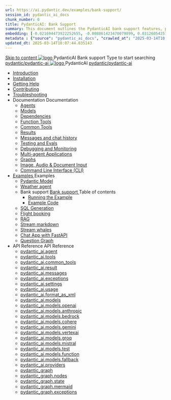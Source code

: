 ```yaml
---
url: https://ai.pydantic.dev/examples/bank-support/
session_id: pydantic_ai_docs
chunk_number: 0
title: PydanticAI: Bank Support
summary: This document outlines the PydanticAI bank support features, providing navigation links to various sections including installation, getting help, contributing, and troubleshooting. It serves as an introduction to the functionality supported by PydanticAI.
embedding: [-0.021694473922252655, -0.008861423470079899, 0.03126054257154465, -0.02187953144311905, 0.013793927617371082, 0.003818597411736846, -0.01731002703309059, 0.023217642679810524, 0.0004181595577392727, 0.016342030838131905, 0.015430977568030357, -0.09121928364038467, -0.02051294967532158, -0.04273412749171257, 0.021352827548980713, 0.015302860178053379, -0.026676800101995468, 0.02291870303452015, 0.002754514804109931, 0.04458470642566681, 0.05113290622830391, 0.002631736220791936, 0.00714963860809803, 0.018847430124878883, 0.0005089090554974973, 0.001084545743651688, 0.008227956481277943, 0.05019338056445122, 0.021794119849801064, -0.04970938339829445, 0.036641452461481094, -0.017979081720113754, -0.02461269311606884, 0.00022020103642717004, 0.025680335238575935, 0.017964845523238182, 0.0028594995383173227, 0.0069503458216786385, -0.006395172327756882, 0.026121627539396286, 0.03356664627790451, -0.05679852515459061, 0.036271337419748306, -0.0016165870474651456, -0.05719710886478424, 0.022463176399469376, 0.007985957898199558, 0.01708226278424263, 0.019189074635505676, 0.009053599089384079, -0.08603766560554504, 0.005380912683904171, -0.04885527119040489, 0.005210089962929487, -0.012833049520850182, -0.002594368765130639, -0.030064782127738, 0.02401481382548809, 0.001939548528753221, -0.031573716551065445, 0.021694473922252655, -0.009857889264822006, -0.026605624705553055, 0.05921851098537445, -0.04236401244997978, 0.010676413774490356, -0.06924010813236237, 0.01816413924098015, -0.08136851340532303, -0.020327892154455185, 0.033424295485019684, 0.031744539737701416, -0.03066266141831875, -0.06314743310213089, -0.01547368336468935, -0.03496169671416283, 0.027587855234742165, 0.08296285569667816, -0.014050161466002464, -0.0606989748775959, -0.0009261789382435381, 0.026548683643341064, -0.006170967593789101, -0.012007406912744045, -0.0031210717279464006, -0.02160906232893467, -0.031061246991157532, 0.008747542276978493, -0.015445212833583355, -0.01997201144695282, -0.006505494937300682, 0.0024448989424854517, -0.027901029214262962, -0.0001771617535268888, 0.09981735795736313, 0.022605527192354202, 0.004245654214173555, -0.01058388501405716, 0.007117609493434429, 0.022164236754179, 0.026349389925599098, -0.03379441052675247, -0.039602380245923996, 0.019516484811902046, 0.03857744485139847, -0.0063311136327683926, 0.016897205263376236, -0.014555511064827442, -0.012619521468877792, 0.013402458280324936, -0.12173959612846375, -0.021537886932492256, -0.018861664459109306, 0.023274583742022514, -0.06064203381538391, 0.012462934479117393, 0.0087048364803195, -0.016840264201164246, 0.00903224665671587, -0.054264653474092484, -0.0357019305229187, -0.00157210195902735, 0.018135668709874153, 0.011302763596177101, 0.038008034229278564, 0.00976536050438881, -0.014719216153025627, -0.031175129115581512, -0.0431327149271965, -0.006779523100703955, 0.006117585580796003, 0.005448529962450266, 0.018804723396897316, -0.017324261367321014, -0.006633611861616373, -0.00845571979880333, -0.030975837260484695, 0.0032669827342033386, -0.03066266141831875, 0.046150580048561096, 0.03738168627023697, -0.032826416194438934, 0.0004297256818972528, 0.04481247067451477, -0.033481236547231674, -0.0011441557435318828, -0.02226388268172741, 0.005085532087832689, -0.03951696678996086, 5.463321213028394e-05, 0.04743174836039543, 0.023943638429045677, -0.036641452461481094, -0.02607892081141472, -0.044129177927970886, 0.018591195344924927, 0.020925771445035934, 0.035872749984264374, 0.0012286773417145014, -0.05178772658109665, -0.02068377286195755, 0.058592163026332855, -0.04902609437704086, -0.004775915760546923, -0.03268406167626381, -0.010242240503430367, -0.05190160870552063, -0.00824219174683094, -0.05927545204758644, -0.06924010813236237, -0.019843894988298416, -0.01954495534300804, -0.013857985846698284, -0.0006379157421179116, 0.016455912962555885, -0.023431170731782913, -0.01953072100877762, -0.025637628510594368, -0.002809676341712475, -0.0511898472905159, -0.02915372885763645, -0.018263785168528557, -0.03333888202905655, -0.02428528293967247, -0.009587420150637627, -0.026947269216179848, -0.0031388658098876476, 0.004338182974606752, -0.03208618238568306, 0.06195167452096939, 0.019018253311514854, 0.026975739747285843, 0.030748073011636734, 0.029296081513166428, 0.013857985846698284, -0.04452776536345482, 0.07032198458909988, -0.006857816595584154, 0.01397186703979969, 0.010897059924900532, 0.0032438505440950394, 0.0049147093668580055, 0.0327410027384758, 0.015288624912500381, 0.007281314581632614, -0.030064782127738, 0.006825787480920553, 0.0030356603674590588, -0.019189074635505676, -0.024057520553469658, 0.04993714764714241, -0.05332513153553009, 0.0273885615170002, -0.01541674230247736, -0.02347387559711933, -0.007622959557920694, -0.04489788040518761, 0.007679900620132685, 0.00011160189023939893, 0.0380934476852417, -0.031630657613277435, 0.07436478137969971, 0.01735273189842701, -0.011715585365891457, -0.007751076947897673, 0.017765553668141365, 0.05956015735864639, -0.05153149366378784, 0.024698104709386826, 0.005323972087353468, 0.015786858275532722, 0.014961214736104012, -0.0011085676960647106, -0.009509126655757427, 0.024356460198760033, -0.04634987190365791, 0.0054271770641207695, -0.007060668431222439, 0.0031993654556572437, -0.010163946077227592, 0.006338231265544891, 0.020669538527727127, 0.014619570225477219, 0.01096823625266552, 0.02122471109032631, 0.004768798127770424, -0.014790392480790615, -0.04421459138393402, 0.03820732608437538, 0.049253858625888824, 0.040200259536504745, -0.017608966678380966, 0.0017251305980607867, -0.010085652582347393, -0.0038577443920075893, -0.0318584218621254, -0.021580591797828674, 0.0041068606078624725, -0.02832808531820774, -0.007736841682344675, -0.007416549138724804, 0.012754756025969982, -0.0235165823251009, -0.0027794265188276768, -0.010035829618573189, -0.02176564931869507, -0.011608821339905262, 0.027602089568972588, -0.05600135028362274, -0.04501176252961159, 0.02451304718852043, 0.04731786623597145, 0.06684859097003937, -0.025509512051939964, -0.04700469225645065, 0.02183682657778263, -0.016897205263376236, 0.0251536313444376, 0.017480848357081413, 0.013843750581145287, -0.013352635316550732, -0.0074663725681602955, 0.04207930713891983, 0.03510405123233795, 0.003149542259052396, 0.04774492606520653, -0.005768822506070137, -0.024271048605442047, -0.012064347974956036, -0.004957415163516998, 0.030064782127738, 0.015815328806638718, 0.017665905877947807, -0.037580978125333786, 0.025794217362999916, -0.024242578074336052, 0.06616529822349548, 0.03100430779159069, 0.031118188053369522, -0.007509077899158001, 0.04452776536345482, 0.015957679599523544, -0.021851060912013054, -0.007715488784015179, 0.0039787436835467815, 0.00911765731871128, -0.025310220196843147, -0.002352369949221611, 0.05916156992316246, -0.0425633043050766, -0.03499016910791397, 0.01987236551940441, 0.00805001612752676, -0.030093252658843994, -0.016840264201164246, -0.03678380697965622, 0.06457095593214035, -0.02068377286195755, 0.05614370480179787, -0.040798138827085495, -0.06257802248001099, -0.04632140323519707, 0.047460220754146576, 0.037637919187545776, -0.060983676463365555, -0.009260009974241257, 0.01850578375160694, -0.004245654214173555, -0.02106812410056591, -0.016071561723947525, 0.015616035088896751, -0.03365205600857735, -0.0030605720821768045, 0.02592233382165432, -0.01773708313703537, -0.030264075845479965, -0.013900691643357277, 0.030577249825000763, -0.0017829611897468567, 0.03618592768907547, -0.06360296159982681, -0.03820732608437538, -0.03994402289390564, -0.0297516081482172, -0.017822494730353355, 0.014676510356366634, 0.013502105139195919, 0.029054081067442894, -0.0024466782342642546, -0.0041068606078624725, -0.016769088804721832, -0.009573184885084629, 0.020925771445035934, 0.028570083901286125, -0.012647991999983788, 0.006053526885807514, -0.01931719295680523, -0.012818814255297184, -0.026676800101995468, 0.020441774278879166, -0.06468483805656433, -0.0076158419251441956, -0.0007188785821199417, 0.0009448626660741866, 0.006743934936821461, 0.018847430124878883, -0.017979081720113754, -0.038719795644283295, 0.017068028450012207, -0.0072670793160796165, 0.01817837543785572, 0.004989444278180599, -0.011808114126324654, -0.023046819493174553, -0.024541517719626427, -0.04694775119423866, -0.03436381742358208, 0.0012384640285745263, 0.0026833387091755867, 0.031118188053369522, 0.01238464005291462, -0.002523192670196295, 0.008683483116328716, 0.015374036505818367, 0.05870604142546654, 0.023772815242409706, -0.0047865924425423145, -0.002991175279021263, 0.006565994583070278, 0.0476025715470314, 0.06075591593980789, -0.032228536903858185, -0.0005903167184442282, -0.005096208304166794, 0.028071852400898933, 0.008220839314162731, -0.007167432922869921, 0.011302763596177101, 0.0636598989367485, 0.014605334959924221, 0.006573112215846777, -0.004662034101784229, -0.025409866124391556, -0.0030783661641180515, 0.0028648378793150187, 0.031345952302217484, 0.07185938209295273, 0.024626929312944412, -0.003096160013228655, -0.026505976915359497, 0.03137442097067833, -0.03792262449860573, 0.023288818076252937, -0.029182199388742447, -0.018149904906749725, -0.040912020951509476, 0.004772357176989317, 0.019402602687478065, 0.019843894988298416, 0.042050838470458984, -0.018847430124878883, -0.08529743552207947, -0.04111131280660629, -0.01795061118900776, -0.06400154531002045, 0.05995874106884003, 0.056286055594682693, -0.02642056718468666, -0.0018310050945729017, -0.04338894784450531, 0.012512757442891598, 0.017993316054344177, 0.0363282784819603, -0.004181595519185066, 0.0020872389432042837, -0.03837814927101135, 0.017423907294869423, 0.025993509218096733, 0.014000337570905685, -0.006202996708452702, 0.032171595841646194, -0.04660610854625702, -0.035986632108688354, 0.03516099229454994, -0.005512588657438755, -0.012726285494863987, -0.0016219252720475197, -0.03564498946070671, -0.022690938785672188, -0.025609159842133522, 0.0050428262911736965, -0.012982519343495369, -0.002505398588255048, 0.017722846940159798, -0.01731002703309059, -0.06030038744211197, 0.0678735226392746, 0.002517854329198599, 0.05013643950223923, -0.003142424626275897, 0.05164537578821182, 0.03237088769674301, -0.054976414889097214, 0.029666196554899216, -0.005053502507507801, 0.0023915166966617107, 0.0384066216647625, -0.004889797884970903, 0.027303149923682213, -0.0021601945627480745, 0.025310220196843147, -0.028498908504843712, -0.009808066301047802, -0.016897205263376236, -0.02390093356370926, -0.027673264965415, 0.029068317264318466, 0.015630271285772324, -0.026221273466944695, 0.012313464656472206, 0.02958078496158123, -0.024256812408566475, -0.009480656124651432, 0.01435621827840805, 0.004220742266625166, 0.07060668617486954, -0.017608966678380966, -0.03493322804570198, 0.000887921778485179, 0.020726479589939117, -0.008598072454333305, 0.013957631774246693, 0.04364518076181412, -0.018249550834298134, 0.017665905877947807, 0.013146224431693554, -0.04367365315556526, -0.00816389825195074, -0.008996658027172089, -0.00592185091227293, 0.002254502847790718, -0.0200858935713768, -0.016199680045247078, 0.0458374060690403, 0.0013105298858135939, -0.05070585012435913, 0.005231442861258984, -0.0006090004462748766, -0.004263448063284159, 0.03518946096301079, -0.049310799688100815, -0.010057182051241398, 0.0016139179933816195, 0.036983098834753036, 0.03177300840616226, 0.031744539737701416, -0.007259961683303118, 0.02946690283715725, -0.0037652153987437487, 0.0014386468101292849, 0.026335155591368675, -0.02673374116420746, 0.004829298239201307, 0.02445610612630844, 0.005231442861258984, -0.021922236308455467, -0.030861955136060715, -0.03832120820879936, -0.016897205263376236, -0.01806449331343174, 0.02607892081141472, 0.010434415191411972, 0.016342030838131905, -0.007786664646118879, -0.06536812335252762, -0.0004019225016236305, 0.007800899911671877, 0.008882776834070683, -0.03308264911174774, -0.022505881264805794, -0.006000144872814417, 0.01953072100877762, -0.02068377286195755, 0.004017890430986881, 0.010576767846941948, 0.011231588199734688, 0.01981542445719242, 0.012270758859813213, -0.011715585365891457, 0.02565186470746994, 0.08296285569667816, -0.02259129285812378, 0.005797293037176132, -0.025295983999967575, 0.005672734696418047, 0.02368740364909172, -0.02052718587219715, -0.014776157215237617, 0.020868830382823944, -0.004740328062325716, 0.007665665354579687, -0.019060958176851273, 0.01904672384262085, 0.02347387559711933, -0.02106812410056591, 0.04284800961613655, 0.03863438591361046, -0.023217642679810524, -0.05110443755984306, 0.00347161409445107, -0.0069147576577961445, 9.475317347096279e-05, -0.013630222529172897, -0.016384737566113472, -0.0017936376389116049, 0.0025676775258034468, -0.02505398541688919, -0.020769184455275536, -0.013032343238592148, 0.009003776125609875, -0.02946690283715725, -0.0251536313444376, 0.003222497645765543, 0.014527040533721447, -0.04099743068218231, 0.006462789606302977, -0.0010436194716021419, 0.014534158632159233, 0.01514627318829298, -0.007345372810959816, 0.011601703241467476, -0.016569795086979866, -0.013445164076983929, -0.01887590065598488, -0.01954495534300804, 0.001589896040968597, 0.04555270075798035, -0.010591003112494946, -0.03988708183169365, 0.005654940847307444, -0.0016521750949323177, -0.036641452461481094, -0.02162329852581024, 0.031203599646687508, -0.0003111730038654059, 0.0014333085855469108, 0.008519778959453106, 0.020612597465515137, -0.0055944412015378475, 0.0024555751588195562, -0.01625661924481392, -0.013573281466960907, -0.008363191038370132, -0.037894152104854584, -0.016085797920823097, 0.02669103629887104, -0.05113290622830391, 0.01685449853539467, 0.04387294501066208, -0.04054190218448639, 0.0003690035664476454, 0.007064227480441332, 0.02778714708983898, -0.007409431505948305, -0.0019911513663828373, 0.0033452764619141817, -0.010954000987112522, -0.04267718642950058, -0.028683966025710106, -0.00738096097484231, -0.03510405123233795, 0.04207930713891983, 0.04213624820113182, 0.010491356253623962, -0.013338400050997734, 0.01839190348982811, 0.0035214372910559177, -0.02511092647910118, 0.005149590317159891, -0.03470546379685402, 0.012050112709403038, 0.027858324348926544, -0.0030534544494003057, -0.024925868958234787, 0.026178568601608276, -0.01598615013062954, -0.015971915796399117, 0.006544642150402069, 0.017224615439772606, -0.015160508453845978, -0.0010712002404034138, 0.005096208304166794, 0.02898290567100048, -0.0070784627459943295, 0.023559287190437317, -0.023217642679810524, -0.0023452523164451122, -0.03316805884242058, -0.020171305164694786, 0.038548972457647324, -0.05611523240804672, 0.043360475450754166, 0.017110733315348625, -0.019573425874114037, -0.026947269216179848, 0.02946690283715725, 0.03399370238184929, 0.03296876698732376, 0.01931719295680523, 0.0148758040741086, -0.032114654779434204, 0.008612307719886303, 0.030918896198272705, 0.02854161337018013, -0.006982374936342239, -0.005772381089627743, 0.0018630343256518245, -0.06576671451330185, -0.00943795032799244, 0.015217449516057968, -0.017267320305109024, 0.0031584391836076975, -0.07242879271507263, 0.030093252658843994, 0.07413701713085175, -0.012149759568274021, 0.0214382391422987, 0.017979081720113754, 0.004149566404521465, 0.04156683757901192, 0.01785096526145935, -0.013224518857896328, 0.016356267035007477, 0.009523361921310425, -0.0005480559193529189, 0.023317288607358932, -0.02318917214870453, 0.030577249825000763, -0.023402700200676918, -0.14144113659858704, -0.03325347229838371, 0.0065873474813997746, -0.0021530769299715757, -0.017537789419293404, -0.025039751082658768, -9.675500041339546e-05, -0.0032474093604832888, 0.011331234127283096, 0.03501863777637482, -0.038235798478126526, -0.031089717522263527, 0.008911247365176678, -0.021580591797828674, 0.012021642178297043, -0.023274583742022514, 0.008498425595462322, 0.0018505784682929516, 0.008505543693900108, -0.009217304177582264, -0.037353213876485825, -0.0315452441573143, 0.02827114425599575, -0.01481886301189661, -0.008740424178540707, -0.0034627169370651245, -0.029950900003314018, -0.021594827994704247, 0.02237776480615139, -0.017110733315348625, -0.014719216153025627, 0.00884007103741169, 0.00648058345541358, 0.006437877658754587, -0.018847430124878883, 0.02029942162334919, -0.023046819493174553, -0.06149614602327347, 0.02095424197614193, -0.031573716551065445, -0.000976002193056047, -0.007758194115012884, -0.022463176399469376, -0.011131941340863705, -0.015302860178053379, -0.019559191539883614, -0.04042802006006241, 0.024000579491257668, 0.048115041106939316, -0.021964943036437035, -0.006573112215846777, -0.007089138962328434, 0.012669344432651997, -0.0012776108924299479, -0.009736889973282814, 0.0076514300890266895, -0.005843557417392731, 0.001391492667607963, 0.009736889973282814, -0.009274245239794254, 0.0038506267592310905, -0.007281314581632614, 0.011003823950886726, -0.03171606734395027, 0.04250636324286461, 0.003494746284559369, -0.01768014207482338, 0.02205035462975502, -0.011210234835743904, -0.014050161466002464, -0.004601534456014633, -0.010512709617614746, 0.001024046097882092, -0.001786520006135106, 0.017936374992132187, 0.022121530026197433, -0.03000784106552601, 0.00824219174683094, -0.02384399250149727, 0.018733548000454903, -0.015758387744426727, -0.003057013265788555, -0.006359584163874388, -0.0043061538599431515, 0.0027402795385569334, 0.017865199595689774, -0.01375122182071209, 0.004388006404042244, -0.027146562933921814, -0.04489788040518761, -0.033481236547231674, -0.05944627523422241, -0.002936013974249363, 0.0037652153987437487, -0.013708516024053097, 0.014662275090813637, -0.022349294275045395, 0.006573112215846777, -0.10067147016525269, -0.001854137284681201, -0.015003920532763004, -0.0031780125573277473, 0.048769861459732056, -0.024755045771598816, 0.010434415191411972, 0.032285477966070175, 0.0013906029053032398, -0.019359897822141647, 0.0026014861650764942, 0.003057013265788555, -0.036698393523693085, -0.0037047157529741526, 0.03635675087571144, -0.037296272814273834, 0.04965244233608246, -0.005868468899279833, 0.02728891558945179, -0.003074807347729802, -0.018406137824058533, -0.004331065341830254, -0.014427394606173038, 0.048599038273096085, -0.040200259536504745, -0.0005956549430266023, -0.00113970716483891, 0.030861955136060715, 0.03345276415348053, 0.014989685267210007, -0.022662468254566193, -0.032057713717222214, -0.010996706783771515, 0.019274486228823662, -0.010242240503430367, 0.04441388323903084, -0.0023132229689508677, 0.02908255159854889, 0.0057581462897360325, -0.006477024406194687, 0.001660182373598218, -0.013687162660062313, 0.02782985381782055, 0.005964556708931923, 0.033595114946365356, 0.009473538026213646, -0.026221273466944695, 0.005857792682945728, -0.005914733279496431, 0.020868830382823944, 0.02363046258687973, 0.04649222642183304, 0.0067510525695979595, 0.020655302330851555, 0.01752355508506298, 0.02958078496158123, -0.05363830551505089, 0.021253181621432304, 0.008996658027172089, 0.0020623274613171816, 0.005067737773060799, -0.0024555751588195562, -0.004662034101784229, -0.019772719591856003, -0.023673169314861298, -0.000904381275177002, -0.04959550127387047, 0.00638449564576149, -0.01541674230247736, -0.01375122182071209, -0.014776157215237617, 0.030577249825000763, -0.003555245930328965, -0.011224470101296902, -0.016057327389717102, 0.015729917213320732, 0.005605117417871952, 0.009096304886043072, -0.0026584272272884846, -0.03143136203289032, 0.0434458889067173, -0.05079125985503197, -0.025637628510594368, 0.02575151063501835, -0.018648136407136917, -0.017267320305109024, -0.004156684037297964, -0.024057520553469658, 0.0068222288973629475, -0.01833496242761612, 0.011203117668628693, -0.025068219751119614, 0.01044865045696497, 0.009658596478402615, -0.006747493986040354, 0.01037035696208477, -0.02139553427696228, 0.016199680045247078, 0.014192513190209866, 0.011231588199734688, 0.0503072626888752, 0.018135668709874153, -0.010904178023338318, 0.026989975944161415, -0.013309929519891739, 0.03536028414964676, -0.006302643101662397, -0.03376593813300133, -0.0172530859708786, 0.0036620101891458035, 0.013651574961841106, 0.012206700630486012, 0.009160363115370274, -0.011729820631444454, -0.02963772602379322, -0.0024537958670407534, 0.06126838177442551, -3.736744838533923e-05, -0.05412230268120766, 0.0032972325570881367, 0.025452570989727974, -0.013217400759458542, -0.005822204519063234, 0.04469858855009079, -0.014099984429776669, -0.010569649748504162, -0.007423666771501303, 0.0005493905046023428, -0.019786953926086426, -0.01203587744385004, 0.01806449331343174, 0.0018630343256518245, -0.03957390785217285, 0.043417416512966156, 0.003925361670553684, -0.007879193872213364, 0.026705270633101463, -0.019630366936326027, 0.020669538527727127, -0.005014355760067701, 0.017922140657901764, -0.008142544887959957, -0.016996851190924644, -0.010598120279610157, -0.03382287919521332, -0.017751317471265793, -0.0009697742643766105, -0.006081997416913509, -0.004466299898922443, -0.002802558708935976, 0.03661298379302025, -0.01827802136540413, -0.004338182974606752, 0.027858324348926544, -0.0018754900665953755, 0.04037108272314072, -0.007672782987356186, -0.05227172374725342, 0.003129968885332346, -0.01143088098615408, -0.00561935268342495, 0.049196917563676834, 0.0038257150445133448, -0.03023560531437397, -0.01388645637780428, -0.0087831299751997, -0.019445309415459633, -0.0077795470133423805, -0.026676800101995468, 0.00272248568944633, -0.01866237260401249, 0.01416404265910387, 0.044499292969703674, 0.026320919394493103, 0.030463367700576782, 0.07527583837509155, 0.06035732850432396, -0.01189352571964264, -0.027858324348926544, 0.019146369770169258, -0.013359753414988518, -0.015459448099136353, 0.013914926908910275, 0.01910366304218769, 0.033538177609443665, -0.01296116691082716, -0.0013576840283349156, 0.024868927896022797, -0.013815280050039291, 0.02565186470746994, 0.0357019305229187, -0.011786761693656445, -0.0075589013285934925, 0.044840939342975616, -0.006437877658754587, 0.02777291275560856, 0.04125366359949112, 0.00530973682180047, -0.00043751054909080267, -0.002400413854047656, 0.014206748455762863, 0.017068028450012207, 0.013950514607131481, -0.014733451418578625, -0.01323163602501154, 0.020669538527727127, -0.013744103722274303, -0.023715874180197716, 0.021694473922252655, 0.020000481978058815, -0.022235412150621414, 0.009067834354937077, 0.0021975620184093714, -0.004985885228961706, -0.014455865137279034, 0.022662468254566193, -0.03661298379302025, -0.006455671973526478, -0.02946690283715725, -0.00851266086101532, -0.028498908504843712, -0.033595114946365356, -0.023445405066013336, 0.0049502975307404995, 0.017865199595689774, 0.021680237725377083, 0.012334817089140415, -0.0027100297156721354, 0.024541517719626427, 0.005576646886765957, -0.014747686684131622, 0.016356267035007477, -0.033481236547231674, -0.0009341862169094384, 0.032057713717222214, 0.004494770430028439, 0.022178471088409424, 0.013067930936813354, 0.017153438180685043, -0.016769088804721832, -0.0075589013285934925, 0.009544714353978634, 0.009153245948255062, -0.019288722425699234, 0.011943348683416843, 0.020940007641911507, 0.026548683643341064, 0.04808656871318817, 0.002583692315965891, -0.010519826784729958, -0.009558949619531631, 0.0251536313444376, 0.02657715417444706, -0.01610003225505352, 0.03387982025742531, -0.008669248782098293, 0.02915372885763645, 0.0031762332655489445, -0.010171064175665379, 0.011203117668628693, 0.005167384631931782, 0.027929499745368958, -0.0020516510121524334, -0.007751076947897673, -0.010541179217398167, -0.022192707285284996, -0.0017438143258914351, -0.015260154381394386, 0.018591195344924927, 0.026591388508677483, -0.019388368353247643, 0.026648329570889473, 0.001434198347851634, 0.007751076947897673, -0.010612355545163155, -0.014064396731555462, -0.011815231293439865, -0.02335999347269535, 0.0006926323985680938, -0.02913949266076088, -0.03470546379685402, 0.008420132100582123, 0.00492538558319211, -0.009231539443135262, 0.019174840301275253, -0.024925868958234787, -0.0251536313444376, -0.04321812465786934, -0.00856960192322731, 0.0028061175253242254, 0.029837019741535187, 0.019801190122961998, -0.0024893840309232473, -0.007331137545406818, -0.004758121911436319, 0.01244158111512661, 0.00016414986748714, -0.0019591220188885927, 0.014719216153025627, -0.03385135158896446, 0.020441774278879166, 0.020982712507247925, 0.014235218986868858, 0.005128237418830395, 0.00797172263264656, 0.004968091379851103, 0.0021797679364681244, -0.07595913112163544, 0.0410543717443943, 0.010825883597135544, -0.01920331083238125, -0.020655302330851555, 0.02172294445335865, 0.012911343947052956, 0.004174477886408567, 0.008968187496066093, -0.04022872820496559, -0.008882776834070683, -0.03527487441897392, 0.0026780006010085344, 0.010441533289849758, 0.025509512051939964, 0.0014608893543481827, 0.015174743719398975, 0.010270710103213787, -0.02969466708600521, 0.009018011391162872, 0.0005805300315842032, 0.012156876735389233, -0.013260106556117535, 0.017722846940159798, 0.007235050201416016, -0.018036022782325745, 0.020214010030031204, -0.04185154289007187, -0.0014146248577162623, -0.07060668617486954, -0.0038079209625720978, -0.0021299447398632765, -0.0532681904733181, 0.004384447354823351, -0.021196240559220314, -0.007352490443736315, -0.014470100402832031, 0.020940007641911507, -0.019402602687478065, 0.004156684037297964, 0.00644143670797348, -0.0001688207994448021, -0.011601703241467476, 0.09195951372385025, -0.005377354100346565, -0.019473779946565628, 0.029210669919848442, 0.013786809518933296, 0.01303946040570736, 0.0031406451016664505, -0.0012215597089380026, -0.0031869097147136927, -0.021865297108888626, -0.022391999140381813, 0.03083348460495472, 0.007879193872213364, -0.01050559151917696, 0.018619665876030922, -0.01582956314086914, -0.005039267707616091, 0.02624974399805069, 0.022548586130142212, 0.005338206887245178, 0.014904274605214596, 0.03988708183169365, -0.027189267799258232, -0.014591099694371223, 0.015075096860527992, 0.0011833026073873043, 0.010192416608333588, -0.02592233382165432, 0.03322499990463257, 0.04939620941877365, 0.010861472226679325, -0.05412230268120766, -0.00714963860809803, 0.000350319838616997, -0.025965038686990738, 0.03442075848579407, -0.0050606201402843, -0.013850867748260498, -0.017167674377560616, 0.007537548430263996, 0.018790489062666893, 0.015060861594974995, -0.01723884977400303, -0.009822300635278225, 0.00805001612752676, 0.015288624912500381, 0.04051343351602554, -0.0251536313444376, 0.004985885228961706, 0.008085604757070541, -0.02586539275944233, 0.025452570989727974, -0.00849130842834711, -0.010662179440259933, -0.013687162660062313, -0.02051294967532158, -0.0026050449814647436, 0.06388766318559647, 0.032427828758955, 0.02569456957280636, -0.03624286875128746, 0.013302812352776527, -0.001355904620140791, 0.027815617620944977, -0.013402458280324936, -0.06514035910367966, 0.0006935221026651561, -0.00949489139020443, -0.0025747951585799456, 0.04392988607287407, -0.013203165493905544, 0.007843605242669582, 0.007388078607618809, 0.0064022899605333805, 0.01547368336468935, 0.0273885615170002, 0.005900498479604721, 0.0016130282310768962, 0.013188930228352547, 0.03251323848962784, 0.0005138024571351707, -0.012954048812389374, -0.00703931599855423, 0.036755334585905075, -0.017608966678380966, -0.03279794380068779, 0.013922044076025486, 0.0007251064525917172, -0.02773020602762699, 0.00925289187580347, -0.00212816521525383, 0.015402507036924362, -0.016413208097219467, 0.03886214643716812, 0.007800899911671877, 0.02674797736108303, -0.023117994889616966, 0.012946931645274162, 0.0034787317272275686, 0.020968478173017502, 0.010413062758743763, 0.0111604118719697, -0.04677692800760269, 0.010363239794969559, -0.014085749164223671, 0.011800996959209442, -0.004989444278180599, -0.016740618273615837, -0.015516388230025768, 0.019075192511081696, 0.026449037715792656, 0.010413062758743763, 0.01692567579448223, -0.003325703088194132, -0.00911054015159607, 0.0074877250008285046, -0.02363046258687973, -0.014605334959924221, -0.025239042937755585, -0.02118200622498989, 0.004580181557685137, -0.010861472226679325, -0.012327699922025204, -0.016285089775919914, 0.002946690423414111, 0.024569988250732422, 0.00431327149271965, -0.013758338987827301, -0.006985933519899845, -0.022676704451441765, 0.0007722606533206999, 0.01029206346720457, -0.0068222288973629475, -0.00810695718973875, -0.004380888771265745, -0.006309760734438896, 0.0054627652280032635, -0.009039363823831081, -0.0261928029358387, 0.027004210278391838, 0.0018683724338188767, 0.028513142839074135, 0.015858033671975136, -0.0360151045024395, 0.01627085544168949, -0.02062683179974556, 0.008505543693900108, 0.00431327149271965, -0.00297338142991066, 0.014918509870767593, -0.01654132455587387, -0.00408194912597537, 0.01096823625266552, 0.024000579491257668, 0.01719614490866661, -0.06035732850432396, 0.025295983999967575, -0.018036022782325745, -0.022448940202593803, -0.010114123113453388, 0.003701156936585903, 0.005612235050648451, -0.013025225140154362, 0.00023243443865794688, 0.0006646068068221211, 0.0087831299751997, 0.019302956759929657, 0.013274341821670532, 0.022121530026197433, -0.00020852372108493, 0.008583837188780308, -0.024256812408566475, 0.0025908099487423897, 0.014619570225477219, 0.03137442097067833, -0.020000481978058815, 0.005583764519542456, -0.010434415191411972, 0.005178060848265886, -0.00925289187580347, -0.014363336376845837, -0.02210729569196701, 0.004316830076277256, -0.01416404265910387, -0.0014448746806010604, 0.02401481382548809, -0.024982810020446777, -0.007793782278895378, -0.00554105918854475, -0.034136056900024414, 0.004359535872936249, 0.0033577322028577328, 0.01758049614727497, 0.007074903696775436, 0.0015445213066413999, 0.04612210765480995, 0.009914830327033997, -0.020399069413542747, 0.01075470820069313, 0.0008425470441579819, -0.020940007641911507, 0.009373892098665237, -0.013914926908910275, -0.00944506749510765, -0.027046915143728256, 0.019473779946565628, -0.000524478848092258, 0.006060644518584013, -0.007288432214409113, -0.006046409253031015, -0.005000120494514704, -0.014228101819753647, -0.008270662277936935, 0.021367063745856285, 0.02378705143928528, 0.003161997999995947, 0.008548248559236526, -0.00212816521525383, 0.007366725709289312, -0.015345565974712372, -0.011018059216439724, 0.008356073871254921, 0.005537500139325857, -0.015900740399956703, 0.014733451418578625, -0.003057013265788555, 0.022890232503414154, -0.018050257116556168, -0.003975185099989176, 0.016028856858611107, 0.026947269216179848, -0.015672976151108742, -0.002364825690165162, 0.0020641067530959845, -0.003896891139447689, -0.02035636268556118, -0.011388175189495087, 0.011288528330624104, 0.03769486024975777, -0.021082358434796333, -0.020826125517487526, 0.014156925491988659, -0.01315334253013134, 0.012519875541329384, -0.02078341878950596, 0.0018523578764870763, 0.002315002493560314, 0.000903046689927578, -0.03231394663453102, 0.020228246226906776, 0.004003655165433884, 0.013601751998066902, -0.019246015697717667, -0.03160218521952629, 0.0036548925563693047, -0.04726092517375946, -0.00047910408466123044, -0.00039747401024214923, -0.01348075270652771, 0.008213721215724945, -0.032940298318862915, -0.0031459834426641464, 0.009502008557319641, -0.0036869216710329056, 0.014498570933938026, 0.01642744243144989, -0.04387294501066208, 0.0014199630822986364, -0.04216471686959267, -0.0054983533918857574, 0.0038684208411723375, 0.018249550834298134, 0.0026103833224624395, 0.0027100297156721354, -0.00770837115123868, 0.014989685267210007, 0.014263689517974854, 0.002284752670675516, 0.00657667126506567, -0.038947559893131256, 0.01508933212608099, -0.006313319783657789, -0.012220935896039009, -0.020342128351330757, 0.024313753470778465, 0.01681179367005825, -0.006512612570077181, -0.013502105139195919, 0.018705077469348907, -0.0003816818061750382, 0.05053502693772316, 0.022036118432879448, 0.01931719295680523, -0.0162139143794775, 0.028783611953258514, 0.029267610982060432, 0.006651406176388264, 0.009053599089384079, 0.0035712604876607656, 0.002480486873537302, -0.01077606063336134, -0.01675485260784626, 0.027815617620944977, 0.010341886430978775, 0.01044865045696497, 0.027929499745368958, 0.010626590810716152, 0.03225700557231903, -0.037296272814273834, 0.025352925062179565, 0.010163946077227592, -0.005904057063162327, 0.012512757442891598, -0.012178230099380016, 0.01783672906458378, 0.04714704677462578, 0.0006419193814508617, 0.011395292356610298, -0.012996754609048367, 0.010263592936098576, 0.007331137545406818, -0.020285187289118767, 0.02089730091392994, -0.0019484455697238445, 0.02580845169723034, 0.014605334959924221, -0.035445693880319595, -0.006818669848144054, 0.003537451848387718, 0.007630077190697193, 0.012704933062195778, 0.005690529011189938, 0.035872749984264374, -0.008612307719886303, 0.02728891558945179, -0.002421766519546509, -0.010156828910112381, 0.019673071801662445, 0.025452570989727974, -0.0011005604173988104, -0.02182259038090706, 0.0020249600056558847, -0.00925289187580347, -0.029239140450954437, 0.012484286911785603, 0.0124202286824584, 0.004576622974127531, 0.002959146164357662, -0.01397186703979969, -0.008932599797844887, 0.013573281466960907, 0.018249550834298134, 0.032940298318862915, -0.015459448099136353, -0.0030801454558968544, -0.00611402653157711, -0.014534158632159233, 0.019957777112722397, -0.04148142784833908, 0.010662179440259933, -0.010149710811674595, -0.012726285494863987, -0.005359559785574675, 0.018619665876030922, -0.013181813061237335, 0.030861955136060715, 0.004473417531698942, -0.029381491243839264, -0.0015231684083119035, -0.006320437416434288, 0.006832905113697052, -0.0012295669876039028, 0.039431557059288025, -0.02642056718468666, -0.026762211695313454, -0.02592233382165432, -0.042591776698827744, 0.015260154381394386, 0.026833387091755867, -0.047403279691934586, 0.013160459697246552, -0.015302860178053379, 0.012569698505103588, -0.004633563570678234, 0.007192344404757023, -0.002377281663939357, -0.010078535415232182, 0.011502057313919067, -0.009395244531333447]
metadata : {"source": "pydantic_ai_docs", "crawled_at": "2025-03-14T10:07:43.117084", "url_path": "/examples/bank-support/", "chunk_size": 4823}
updated_dt: 2025-03-14T10:07:44.835143
---
```

[ Skip to content ](https://ai.pydantic.dev/examples/bank-support/#running-the-example)
[ ![logo](https://ai.pydantic.dev/img/logo-white.svg) ](https://ai.pydantic.dev/ "PydanticAI")
PydanticAI 
Bank support 
Type to start searching
[ pydantic/pydantic-ai  ](https://github.com/pydantic/pydantic-ai "Go to repository")
[ ![logo](https://ai.pydantic.dev/img/logo-white.svg) ](https://ai.pydantic.dev/ "PydanticAI") PydanticAI 
[ pydantic/pydantic-ai  ](https://github.com/pydantic/pydantic-ai "Go to repository")
  * [ Introduction  ](https://ai.pydantic.dev/)
  * [ Installation  ](https://ai.pydantic.dev/install/)
  * [ Getting Help  ](https://ai.pydantic.dev/help/)
  * [ Contributing  ](https://ai.pydantic.dev/contributing/)
  * [ Troubleshooting  ](https://ai.pydantic.dev/troubleshooting/)
  * Documentation  Documentation 
    * [ Agents  ](https://ai.pydantic.dev/agents/)
    * [ Models  ](https://ai.pydantic.dev/models/)
    * [ Dependencies  ](https://ai.pydantic.dev/dependencies/)
    * [ Function Tools  ](https://ai.pydantic.dev/tools/)
    * [ Common Tools  ](https://ai.pydantic.dev/common_tools/)
    * [ Results  ](https://ai.pydantic.dev/results/)
    * [ Messages and chat history  ](https://ai.pydantic.dev/message-history/)
    * [ Testing and Evals  ](https://ai.pydantic.dev/testing-evals/)
    * [ Debugging and Monitoring  ](https://ai.pydantic.dev/logfire/)
    * [ Multi-agent Applications  ](https://ai.pydantic.dev/multi-agent-applications/)
    * [ Graphs  ](https://ai.pydantic.dev/graph/)
    * [ Image, Audio & Document Input  ](https://ai.pydantic.dev/input/)
    * [ Command Line Interface (CLI)  ](https://ai.pydantic.dev/cli/)
  * [ Examples  ](https://ai.pydantic.dev/examples/)
Examples 
    * [ Pydantic Model  ](https://ai.pydantic.dev/examples/pydantic-model/)
    * [ Weather agent  ](https://ai.pydantic.dev/examples/weather-agent/)
    * Bank support  [ Bank support  ](https://ai.pydantic.dev/examples/bank-support/) Table of contents 
      * [ Running the Example  ](https://ai.pydantic.dev/examples/bank-support/#running-the-example)
      * [ Example Code  ](https://ai.pydantic.dev/examples/bank-support/#example-code)
    * [ SQL Generation  ](https://ai.pydantic.dev/examples/sql-gen/)
    * [ Flight booking  ](https://ai.pydantic.dev/examples/flight-booking/)
    * [ RAG  ](https://ai.pydantic.dev/examples/rag/)
    * [ Stream markdown  ](https://ai.pydantic.dev/examples/stream-markdown/)
    * [ Stream whales  ](https://ai.pydantic.dev/examples/stream-whales/)
    * [ Chat App with FastAPI  ](https://ai.pydantic.dev/examples/chat-app/)
    * [ Question Graph  ](https://ai.pydantic.dev/examples/question-graph/)
  * API Reference  API Reference 
    * [ pydantic_ai.agent  ](https://ai.pydantic.dev/api/agent/)
    * [ pydantic_ai.tools  ](https://ai.pydantic.dev/api/tools/)
    * [ pydantic_ai.common_tools  ](https://ai.pydantic.dev/api/common_tools/)
    * [ pydantic_ai.result  ](https://ai.pydantic.dev/api/result/)
    * [ pydantic_ai.messages  ](https://ai.pydantic.dev/api/messages/)
    * [ pydantic_ai.exceptions  ](https://ai.pydantic.dev/api/exceptions/)
    * [ pydantic_ai.settings  ](https://ai.pydantic.dev/api/settings/)
    * [ pydantic_ai.usage  ](https://ai.pydantic.dev/api/usage/)
    * [ pydantic_ai.format_as_xml  ](https://ai.pydantic.dev/api/format_as_xml/)
    * [ pydantic_ai.models  ](https://ai.pydantic.dev/api/models/base/)
    * [ pydantic_ai.models.openai  ](https://ai.pydantic.dev/api/models/openai/)
    * [ pydantic_ai.models.anthropic  ](https://ai.pydantic.dev/api/models/anthropic/)
    * [ pydantic_ai.models.bedrock  ](https://ai.pydantic.dev/api/models/bedrock/)
    * [ pydantic_ai.models.cohere  ](https://ai.pydantic.dev/api/models/cohere/)
    * [ pydantic_ai.models.gemini  ](https://ai.pydantic.dev/api/models/gemini/)
    * [ pydantic_ai.models.vertexai  ](https://ai.pydantic.dev/api/models/vertexai/)
    * [ pydantic_ai.models.groq  ](https://ai.pydantic.dev/api/models/groq/)
    * [ pydantic_ai.models.mistral  ](https://ai.pydantic.dev/api/models/mistral/)
    * [ pydantic_ai.models.test  ](https://ai.pydantic.dev/api/models/test/)
    * [ pydantic_ai.models.function  ](https://ai.pydantic.dev/api/models/function/)
    * [ pydantic_ai.models.fallback  ](https://ai.pydantic.dev/api/models/fallback/)
    * [ pydantic_ai.providers  ](https://ai.pydantic.dev/api/providers/)
    * [ pydantic_graph  ](https://ai.pydantic.dev/api/pydantic_graph/graph/)
    * [ pydantic_graph.nodes  ](https://ai.pydantic.dev/api/pydantic_graph/nodes/)
    * [ pydantic_graph.state  ](https://ai.pydantic.dev/api/pydantic_graph/state/)
    * [ pydantic_graph.mermaid  ](https://ai.pydantic.dev/api/pydantic_graph/mermaid/)
    * [ pydantic_graph.exceptions  ](https://ai.pydantic.dev/api/pydantic_graph/exceptions/)
